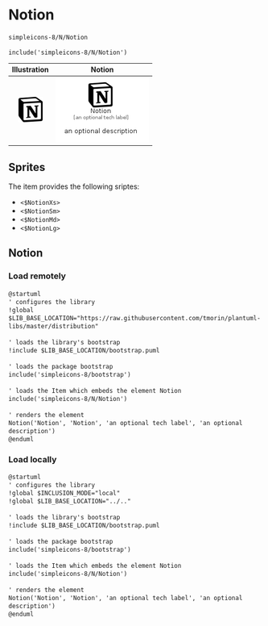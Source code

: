 # Notion


```text
simpleicons-8/N/Notion
```

```text
include('simpleicons-8/N/Notion')
```



| Illustration | Notion |
| :---: | :---: |
| ![illustration for Illustration](../../simpleicons-8/N/Notion.png) | ![illustration for Notion](../../simpleicons-8/N/Notion.Local.png) |



## Sprites
The item provides the following sriptes:

- `<$NotionXs>`
- `<$NotionSm>`
- `<$NotionMd>`
- `<$NotionLg>`





## Notion

### Load remotely
```plantuml
@startuml
' configures the library
!global $LIB_BASE_LOCATION="https://raw.githubusercontent.com/tmorin/plantuml-libs/master/distribution"

' loads the library's bootstrap
!include $LIB_BASE_LOCATION/bootstrap.puml

' loads the package bootstrap
include('simpleicons-8/bootstrap')

' loads the Item which embeds the element Notion
include('simpleicons-8/N/Notion')

' renders the element
Notion('Notion', 'Notion', 'an optional tech label', 'an optional description')
@enduml
```

### Load locally
```plantuml
@startuml
' configures the library
!global $INCLUSION_MODE="local"
!global $LIB_BASE_LOCATION="../.."

' loads the library's bootstrap
!include $LIB_BASE_LOCATION/bootstrap.puml

' loads the package bootstrap
include('simpleicons-8/bootstrap')

' loads the Item which embeds the element Notion
include('simpleicons-8/N/Notion')

' renders the element
Notion('Notion', 'Notion', 'an optional tech label', 'an optional description')
@enduml
```

